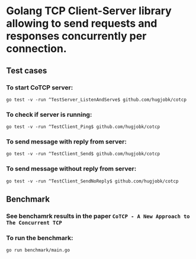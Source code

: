 # Golang TCP Client-Server library allowing to send requests and responses concurrently per connection.

## Test cases

### To start CoTCP server:
```
go test -v -run ^TestServer_ListenAndServe$ github.com/hugjobk/cotcp
```

### To check if server is running:
```
go test -v -run ^TestClient_Ping$ github.com/hugjobk/cotcp
```

### To send message with reply from server:
```
go test -v -run ^TestClient_Send$ github.com/hugjobk/cotcp
```

### To send message without reply from server:
```
go test -v -run ^TestClient_SendNoReply$ github.com/hugjobk/cotcp
```

## Benchmark

### See benchamrk results in the paper `CoTCP - A New Approach to The Concurrent TCP`

### To run the benchmark:
```
go run benchmark/main.go
```
